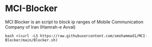 # MCI-Blocker
MCI Blocker is an script to block ip ranges of Mobile Communication Company of Iran (Hamrah-e Avval)
```
bash <(curl -LS https://raw.githubusercontent.com/xmohammad1/MCI-Blocker/main/Blocker.sh)
```
